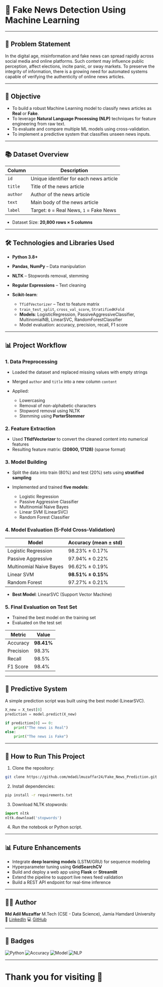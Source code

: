 # 🔖 Fake News Detection Using Machine Learning

---

## 💛 Problem Statement

In the digital age, misinformation and fake news can spread rapidly across social media and online platforms. Such content may influence public perception, affect elections, incite panic, or sway markets. To preserve the integrity of information, there is a growing need for automated systems capable of verifying the authenticity of online news articles.

---

## 🌟 Objective

* To build a robust Machine Learning model to classify news articles as **Real** or **Fake**.
* To leverage **Natural Language Processing (NLP)** techniques for feature engineering from raw text.
* To evaluate and compare multiple ML models using cross-validation.
* To implement a predictive system that classifies unseen news inputs.

---

## 📚 Dataset Overview

| Column   | Description                              |
| -------- | ---------------------------------------- |
| `id`     | Unique identifier for each news article  |
| `title`  | Title of the news article                |
| `author` | Author of the news article               |
| `text`   | Main body of the news article            |
| `label`  | Target: `0` = Real News, `1` = Fake News |

* Dataset Size: **20,800 rows × 5 columns**

---

## 🛠️ Technologies and Libraries Used

* **Python 3.8+**
* **Pandas**, **NumPy** – Data manipulation
* **NLTK** – Stopwords removal, stemming
* **Regular Expressions** – Text cleaning
* **Scikit-learn**:

  * `TfidfVectorizer` – Text to feature matrix
  * `train_test_split`, `cross_val_score`, `StratifiedKFold`
  * **Models**: LogisticRegression, PassiveAggressiveClassifier, MultinomialNB, LinearSVC, RandomForestClassifier
  * Model evaluation: accuracy, precision, recall, F1 score

---

## 📊 Project Workflow

### 1. Data Preprocessing

* Loaded the dataset and replaced missing values with empty strings
* Merged `author` and `title` into a new column `content`
* Applied:

  * Lowercasing
  * Removal of non-alphabetic characters
  * Stopword removal using NLTK
  * Stemming using **PorterStemmer**

### 2. Feature Extraction

* Used **TfidfVectorizer** to convert the cleaned content into numerical features
* Resulting feature matrix: **(20800, 17128)** (sparse format)

### 3. Model Building

* Split the data into train (80%) and test (20%) sets using **stratified sampling**
* Implemented and trained **five models**:

  * Logistic Regression
  * Passive Aggressive Classifier
  * Multinomial Naive Bayes
  * Linear SVM (LinearSVC)
  * Random Forest Classifier

### 4. Model Evaluation (5-Fold Cross-Validation)

| Model                   | Accuracy (mean ± std) |
| ----------------------- | --------------------- |
| Logistic Regression     | 98.23% ± 0.17%        |
| Passive Aggressive      | 97.94% ± 0.22%        |
| Multinomial Naive Bayes | 96.62% ± 0.19%        |
| Linear SVM              | **98.51% ± 0.15%**    |
| Random Forest           | 97.27% ± 0.21%        |

* **Best Model**: LinearSVC (Support Vector Machine)

### 5. Final Evaluation on Test Set

* Trained the best model on the training set
* Evaluated on the test set

| Metric    | Value      |
| --------- | ---------- |
| Accuracy  | **98.41%** |
| Precision | 98.3%      |
| Recall    | 98.5%      |
| F1 Score  | 98.4%      |

---

## 🚀 Predictive System

A simple prediction script was built using the best model (LinearSVC).

```python
X_new = X_test[0]
prediction = model.predict(X_new)

if prediction[0] == 0:
    print("The news is Real")
else:
    print("The news is Fake")
```

---

## 🚜 How to Run This Project

1. Clone the repository:

```bash
git clone https://github.com/mdadilmuzaffar24/Fake_News_Prediction.git
```

2. Install dependencies:

```bash
pip install -r requirements.txt
```

3. Download NLTK stopwords:

```python
import nltk
nltk.download('stopwords')
```

4. Run the notebook or Python script.

---

## 📊 Future Enhancements

* Integrate **deep learning models** (LSTM/GRU) for sequence modeling
* Hyperparameter tuning using **GridSearchCV**
* Build and deploy a web app using **Flask** or **Streamlit**
* Extend the pipeline to support live news feed validation
* Build a REST API endpoint for real-time inference

---

## 👨‍💻 Author

**Md Adil Muzaffar**
M.Tech (CSE - Data Science), Jamia Hamdard University
🔗 [LinkedIn](https://www.linkedin.com/in/md-adil-muzaffar)
💻 [GitHub](https://github.com/mdadilmuzaffar24)

---



## 💖 Badges

![Python](https://img.shields.io/badge/Python-3.8%2B-blue)
![Accuracy](https://img.shields.io/badge/Accuracy-98%25%2B-brightgreen)
![Model](https://img.shields.io/badge/Model-Linear%20SVM-orange)
![NLP](https://img.shields.io/badge/Tech-NLP-blueviolet)

---

# Thank you for visiting 🚀

